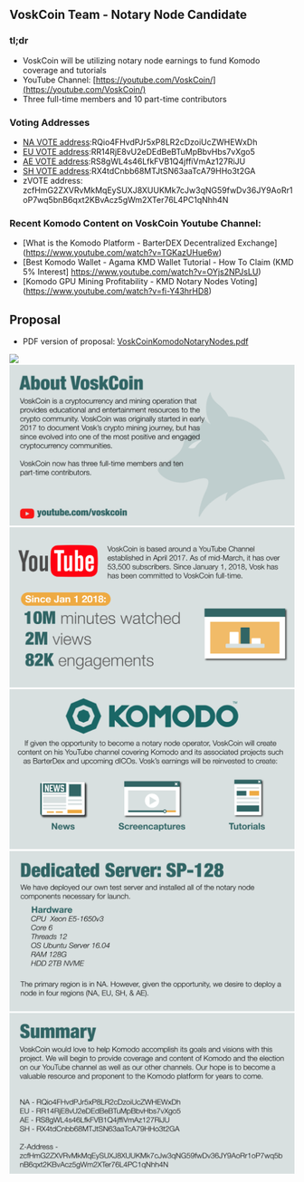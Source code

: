 ## VoskCoin Team - Notary Node Candidate ## 

### tl;dr ### 

- VoskCoin will be utilizing notary node earnings to fund Komodo coverage and tutorials
- YouTube Channel: [https://youtube.com/VoskCoin/](https://youtube.com/VoskCoin/)
- Three full-time members and 10 part-time contributors

### Voting Addresses ###
- [NA VOTE address](https://vote2.explorer.supernet.org/address/RQio4FHvdPJr5xP8LR2cDzoiUcZWHEWxDh):RQio4FHvdPJr5xP8LR2cDzoiUcZWHEWxDh
- [EU VOTE address](https://vote2.explorer.supernet.org/address/RR14RjE8vU2eDEdBeBTuMpBbvHbs7vXgo5):RR14RjE8vU2eDEdBeBTuMpBbvHbs7vXgo5
- [AE VOTE address](https://vote2.explorer.supernet.org/address/RS8gWL4s46LfkFVB1Q4jffiVmAz127RiJU):RS8gWL4s46LfkFVB1Q4jffiVmAz127RiJU
- [SH VOTE address](https://vote2.explorer.supernet.org/address/RX4tdCnbb68MTJtSN63aaTcA79HHo3t2GA):RX4tdCnbb68MTJtSN63aaTcA79HHo3t2GA
- zVOTE address: zcfHmG2ZXVRvMkMqEySUXJ8XUUKMk7cJw3qNG59fwDv36JY9AoRr1oP7wq5bnB6qxt2KBvAcz5gWm2XTer76L4PC1qNhh4N

### Recent Komodo Content on VoskCoin Youtube Channel: ###
- [What is the Komodo Platform - BarterDEX Decentralized Exchange] (https://www.youtube.com/watch?v=TGKazUHue6w)
- [Best Komodo Wallet - Agama KMD Wallet Tutorial - How To Claim (KMD 5% Interest] https://www.youtube.com/watch?v=OYjs2NPJsLU)
- [Komodo GPU Mining Profitability - KMD Notary Nodes Voting] (https://www.youtube.com/watch?v=fi-Y43hrHD8)

## Proposal ## 
- PDF version of proposal: [VoskCoinKomodoNotaryNodes.pdf](https://drive.google.com/file/d/1EwsraE54dmt0dBFmj6-QMG1EHdjqi0W4/view)

![](./tails.png)
![](./page1.png)
![](./page2.png)
![](./page3.png)
![](./page4.png)
![](./page5.png)
